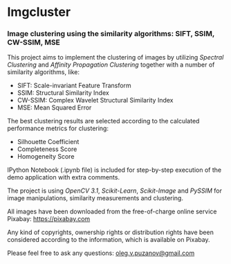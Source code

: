 # Imgcluster
### Image clustering using the similarity algorithms: SIFT, SSIM, CW-SSIM, MSE

This project aims to implement the clustering of images by utilizing *Spectral Clustering* and *Affinity Propagation Clustering* together with a number of similarity algorithms, like: 

 * SIFT: Scale-invariant Feature Transform
 * SSIM: Structural Similarity Index
 * CW-SSIM: Complex Wavelet Structural Similarity Index
 * MSE: Mean Squared Error

The best clustering results are selected according to the calculated performance metrics for clustering:

 * Silhouette Coefficient
 * Completeness Score
 * Homogeneity Score

IPython Notebook (.ipynb file) is included for step-by-step execution of the demo application with extra comments.

The project is using *OpenCV 3.1*, *Scikit-Learn*, *Scikit-Image* and *PySSIM* for image manipulations, similarity measurements and clustering.

All images have been downloaded from the free-of-charge online service Pixabay: https://pixabay.com

Any kind of copyrights, ownership rights or distribution rights have been considered according to the information, which
is available on Pixabay.

Please feel free to ask any questions: oleg.v.puzanov@gmail.com

